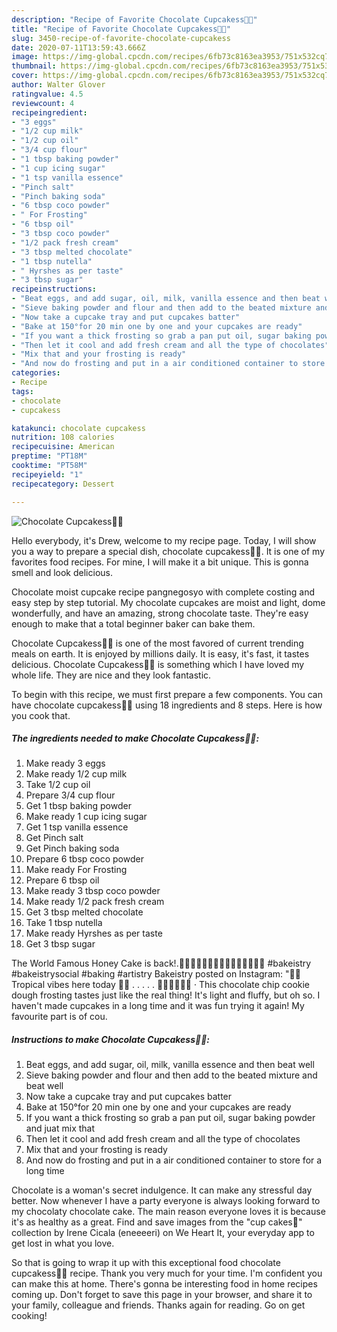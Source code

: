 ```yaml
---
description: "Recipe of Favorite Chocolate Cupcakess🧁🥰"
title: "Recipe of Favorite Chocolate Cupcakess🧁🥰"
slug: 3450-recipe-of-favorite-chocolate-cupcakess
date: 2020-07-11T13:59:43.666Z
image: https://img-global.cpcdn.com/recipes/6fb73c8163ea3953/751x532cq70/chocolate-cupcakess🧁🥰-recipe-main-photo.jpg
thumbnail: https://img-global.cpcdn.com/recipes/6fb73c8163ea3953/751x532cq70/chocolate-cupcakess🧁🥰-recipe-main-photo.jpg
cover: https://img-global.cpcdn.com/recipes/6fb73c8163ea3953/751x532cq70/chocolate-cupcakess🧁🥰-recipe-main-photo.jpg
author: Walter Glover
ratingvalue: 4.5
reviewcount: 4
recipeingredient:
- "3 eggs"
- "1/2 cup milk"
- "1/2 cup oil"
- "3/4 cup flour"
- "1 tbsp baking powder"
- "1 cup icing sugar"
- "1 tsp vanilla essence"
- "Pinch salt"
- "Pinch baking soda"
- "6 tbsp coco powder"
- " For Frosting"
- "6 tbsp oil"
- "3 tbsp coco powder"
- "1/2 pack fresh cream"
- "3 tbsp melted chocolate"
- "1 tbsp nutella"
- " Hyrshes as per taste"
- "3 tbsp sugar"
recipeinstructions:
- "Beat eggs, and add sugar, oil, milk, vanilla essence and then beat well"
- "Sieve baking powder and flour and then add to the beated mixture and beat well"
- "Now take a cupcake tray and put cupcakes batter"
- "Bake at 150°for 20 min one by one and your cupcakes are ready"
- "If you want a thick frosting so grab a pan put oil, sugar baking powder and juat mix that"
- "Then let it cool and add fresh cream and all the type of chocolates"
- "Mix that and your frosting is ready"
- "And now do frosting and put in a air conditioned container to store for a long time"
categories:
- Recipe
tags:
- chocolate
- cupcakess

katakunci: chocolate cupcakess 
nutrition: 108 calories
recipecuisine: American
preptime: "PT18M"
cooktime: "PT58M"
recipeyield: "1"
recipecategory: Dessert

---
```



![Chocolate Cupcakess🧁🥰](https://img-global.cpcdn.com/recipes/6fb73c8163ea3953/751x532cq70/chocolate-cupcakess🧁🥰-recipe-main-photo.jpg)

Hello everybody, it's Drew, welcome to my recipe page. Today, I will show you a way to prepare a special dish, chocolate cupcakess🧁🥰. It is one of my favorites food recipes. For mine, I will make it a bit unique. This is gonna smell and look delicious.

Chocolate moist cupcake recipe pangnegosyo with complete costing and easy step by step tutorial. My chocolate cupcakes are moist and light, dome wonderfully, and have an amazing, strong chocolate taste. They&#39;re easy enough to make that a total beginner baker can bake them.

Chocolate Cupcakess🧁🥰 is one of the most favored of current trending meals on earth. It is enjoyed by millions daily. It is easy, it's fast, it tastes delicious. Chocolate Cupcakess🧁🥰 is something which I have loved my whole life. They are nice and they look fantastic.


To begin with this recipe, we must first prepare a few components. You can have chocolate cupcakess🧁🥰 using 18 ingredients and 8 steps. Here is how you cook that.

<!--inarticleads1-->

##### The ingredients needed to make Chocolate Cupcakess🧁🥰:

1. Make ready 3 eggs
1. Make ready 1/2 cup milk
1. Take 1/2 cup oil
1. Prepare 3/4 cup flour
1. Get 1 tbsp baking powder
1. Make ready 1 cup icing sugar
1. Get 1 tsp vanilla essence
1. Get Pinch salt
1. Get Pinch baking soda
1. Prepare 6 tbsp coco powder
1. Make ready  For Frosting
1. Prepare 6 tbsp oil
1. Make ready 3 tbsp coco powder
1. Make ready 1/2 pack fresh cream
1. Get 3 tbsp melted chocolate
1. Take 1 tbsp nutella
1. Make ready  Hyrshes as per taste
1. Get 3 tbsp sugar


The World Famous Honey Cake is back!.🧁🧁🧁🧁🧁🧁🧁🧁🧁🧁🧁🧁🧁🧁🧁 #bakeistry #bakeistrysocial #baking #artistry Bakeistry posted on Instagram: &#34;🍍🍉 Tropical vibes here today 🍉🍍 . . . . . 🧁🧁🧁🧁🧁🧁 · This chocolate chip cookie dough frosting tastes just like the real thing! It&#39;s light and fluffy, but oh so. I haven&#39;t made cupcakes in a long time and it was fun trying it again! My favourite part is of cou. 

<!--inarticleads2-->

##### Instructions to make Chocolate Cupcakess🧁🥰:

1. Beat eggs, and add sugar, oil, milk, vanilla essence and then beat well
1. Sieve baking powder and flour and then add to the beated mixture and beat well
1. Now take a cupcake tray and put cupcakes batter
1. Bake at 150°for 20 min one by one and your cupcakes are ready
1. If you want a thick frosting so grab a pan put oil, sugar baking powder and juat mix that
1. Then let it cool and add fresh cream and all the type of chocolates
1. Mix that and your frosting is ready
1. And now do frosting and put in a air conditioned container to store for a long time


Chocolate is a woman&#39;s secret indulgence. It can make any stressful day better. Now whenever I have a party everyone is always looking forward to my chocolaty chocolate cake. The main reason everyone loves it is because it&#39;s as healthy as a great. Find and save images from the &#34;cup cakes🧁&#34; collection by Irene Cicala (eneeeeri) on We Heart It, your everyday app to get lost in what you love. 

So that is going to wrap it up with this exceptional food chocolate cupcakess🧁🥰 recipe. Thank you very much for your time. I'm confident you can make this at home. There's gonna be interesting food in home recipes coming up. Don't forget to save this page in your browser, and share it to your family, colleague and friends. Thanks again for reading. Go on get cooking!
